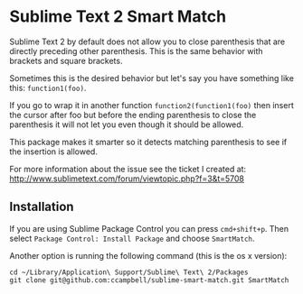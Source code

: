 # Sublime Text 2 Smart Match

Sublime Text 2 by default does not allow you to close parenthesis that are directly preceding other parenthesis.  This is the same behavior with brackets and square brackets.

Sometimes this is the desired behavior but let's say you have something like this: ``function1(foo)``.

If you go to wrap it in another function ``function2(function1(foo)`` then insert the cursor after foo but before the ending parenthesis to close the parenthesis it will not let you even though it should be allowed.

This package makes it smarter so it detects matching parenthesis to see if the insertion is allowed.

For more information about the issue see the ticket I created at:
http://www.sublimetext.com/forum/viewtopic.php?f=3&t=5708

## Installation

If you are using Sublime Package Control you can press ``cmd+shift+p``.  Then select ``Package Control: Install Package`` and choose ``SmartMatch``.

Another option is running the following command (this is the os x version):

```
cd ~/Library/Application\ Support/Sublime\ Text\ 2/Packages
git clone git@github.com:ccampbell/sublime-smart-match.git SmartMatch
```
